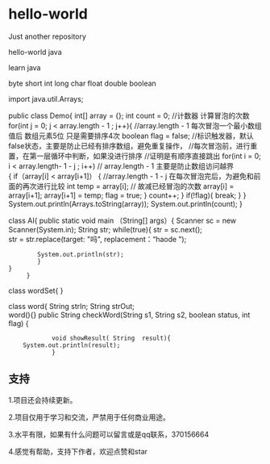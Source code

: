# hello-world
Just another repository

hello-world  java 

learn java 

byte short int long   char float double boolean 

import  java.util.Arrays;

public class Demo{
	int[] array = {};
	int count =  0;                                        //计数器 计算冒泡的次数
	for(int j = 0; j < array.length - 1 ; j++){            //array.length - 1  每次冒泡一个最小数组值后 数组元素5位 只是需要排序4次
		boolean flag = false;                                //标识触发器，默认false状态，主要是防止已经有排序数组，避免重复操作，
                           					                     //每次冒泡前，进行重置，在第一层循环中判断，如果没进行排序
						                                             //证明是有顺序直接跳出
		for(int i = 0; i < array.length- 1 - j ; i++)        // array.length - 1 主要是防止数组访问越界  
		{                if（array[i] < array[i+1]）
			{                                                  //array.length - 1 - j  在每次冒泡完后，为避免和前面的再次进行比较 
			          int temp = array[i];                     //                      故减已经冒泡的次数
			          array[i] = array[i+1];
			          array[i+1] = temp;
			          flag = true;
			}
			count++;
		}
		if(!flag){
		      break;
		}
	}
	System.out.println(Arrays.toString(array));
	System.out.println(count);
}

class  AI{
	public static void main （String[] args）{
		Scanner sc = new Scanner(System.in);
		String str;
		while(true){
			str = sc.next();	
			str = str.replace(target: "吗", replacement：“haode  ”);
	
			System.out.println(str);
			}
	}
         }

class wordSet{    }



class word{
                String strIn;
	String strOut;   
                word(){}
	public String checkWord(String s1, String s2, boolean status, int flag)
	   {
	
                void showResult( String  result){
		System.out.println(result);
                }
## 支持
1.项目还会持续更新。

2.项目仅用于学习和交流，严禁用于任何商业用途。

3.水平有限，如果有什么问题可以留言或是qq联系，370156664

4.感觉有帮助，支持下作者，欢迎点赞和star


